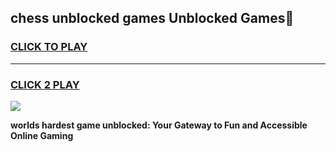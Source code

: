 
## chess unblocked games Unblocked Games👋
<h3>
<a href="https://premium.freeplayer.one?title=chess_unblocked_games&ref=16F">CLICK TO PLAY</a></h3>
<hr>

<h3>
<a href="https://premium.freeplayer.one?title=chess_unblocked_games&ref=16F">CLICK 2 PLAY</a>
  
</h3>

<a href="https://premium.freeplayer.one?title=chess_unblocked_games&ref=16F/"><img src="https://clearcache.store/games.png"></a>


**worlds hardest game unblocked: Your Gateway to Fun and Accessible Online Gaming**
